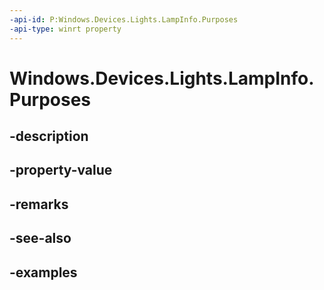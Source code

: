 ```yaml
---
-api-id: P:Windows.Devices.Lights.LampInfo.Purposes
-api-type: winrt property
---
```


<!-- Property syntax.
public LampPurposes Purposes { get; }
-->

# Windows.Devices.Lights.LampInfo.Purposes

## -description

## -property-value

## -remarks

## -see-also

## -examples

